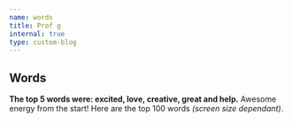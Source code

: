 ```yaml
---
name: words
title: Prof g
internal: true
type: custom-blog
---
```


## Words

**The top 5 words were: excited, love, creative, great and help.** Awesome energy from the start! Here are the top 100 words _(screen size dependant)_.
